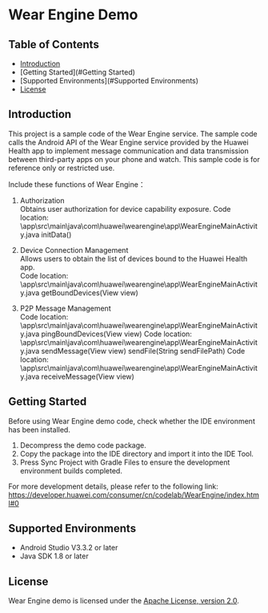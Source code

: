 # Wear Engine Demo

## Table of Contents

 * [Introduction](#Introduction)
 * [Getting Started](#Getting Started)
 * [Supported Environments](#Supported Environments)
 * [License](#License)


## Introduction

This project is a sample code of the Wear Engine service. The sample code calls the Android API of the Wear Engine service provided by the Huawei Health app to implement message communication and data transmission between third-party apps on your phone and watch. This sample code is for reference only or restricted use.

Include these functions of Wear Engine：  
1) 	Authorization  
Obtains user authorization for device capability exposure. 
  Code location: \app\src\main\java\com\huawei\wearengine\app\WearEngineMainActivity.java  initData()

2) 	Device Connection Management  
Allows users to obtain the list of devices bound to the Huawei Health app.  
  Code location: \app\src\main\java\com\huawei\wearengine\app\WearEngineMainActivity.java  getBoundDevices(View view)
    
3)	P2P Message Management  
  Code location: \app\src\main\java\com\huawei\wearengine\app\WearEngineMainActivity.java  pingBoundDevices(View view)
  Code location: \app\src\main\java\com\huawei\wearengine\app\WearEngineMainActivity.java  sendMessage(View view)  sendFile(String sendFilePath)
  Code location: \app\src\main\java\com\huawei\wearengine\app\WearEngineMainActivity.java  receiveMessage(View view)
   
   

## Getting Started

Before using Wear Engine demo code, check whether the IDE environment has been installed. 
1. Decompress the demo code package.    
2. Copy the package into the IDE directory and import it into the IDE Tool.
3. Press Sync Project with Gradle Files to ensure the development environment builds completed.

For more development details, please refer to the following link:
https://developer.huawei.com/consumer/cn/codelab/WearEngine/index.html#0   


## Supported Environments
* Android Studio V3.3.2 or later
* Java SDK 1.8 or later

	
## License
   Wear Engine demo is licensed under the [Apache License, version 2.0](http://www.apache.org/licenses/LICENSE-2.0).
